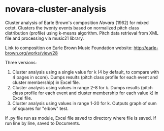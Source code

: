 # novara-cluster-analysis
Cluster analysis of Earle Brown's composition *Novara* (1962) for mixed octet. Clusters the twenty events based on normalized pitch class distribution (profile) using k-means algorithm. Pitch data retrieval from XML file and processing via music21 library.

Link to composition on Earle Brown Music Foundation website: http://earle-brown.org/works/view/28

Three versions:

1. Cluster analysis using a single value for k (4 by default, to compare with 4 pages in score). Dumps results (pitch class profile for each event and cluster membership) in Excel file.
2. Cluster analysis using values in range 2-8 for k. Dumps results (pitch class profile for each event and cluster membership for each value k) in Excel file.
3. Cluster analysis using values in range 1-20 for k. Outputs graph of sum of squares for "elbow" test.

If .py file run as module, Excel file saved to directory where file is saved. If run line by line, saved to Documents.
